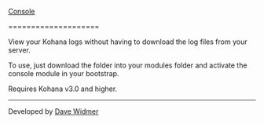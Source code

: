 [Console](http://www.davewidmer.net/projects/console)

====================

View your Kohana logs without having to download the log files from your server.

To use, just download the folder into your modules folder and activate the console module in your bootstrap.

Requires Kohana v3.0 and higher.

--------------------

Developed by [Dave Widmer](http://www.davewidmer.net)
